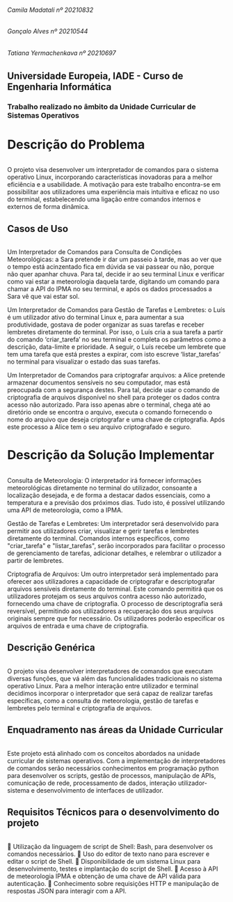 ###### Camila Madatali nº 20210832
###### Gonçalo Alves nº 20210544
###### Tatiana Yermachenkava nº 20210697

## Universidade Europeia, IADE - Curso de Engenharia Informática

### Trabalho realizado no âmbito da Unidade Curricular de Sistemas Operativos



# Descrição do Problema

###### 
O projeto visa desenvolver um interpretador de comandos para o sistema operativo Linux, incorporando características inovadoras para a melhor eficiência e a usabilidade. A motivação para este trabalho encontra-se em possibilitar aos utilizadores uma experiência mais intuitiva e eficaz no uso do terminal, estabelecendo uma ligação entre comandos internos e externos de forma dinâmica.  

## Casos de Uso

###### 
Um Interpretador de Comandos para Consulta de Condições Meteorológicas: a Sara pretende ir dar um passeio à tarde, mas ao ver que o tempo está acinzentado fica em dúvida se vai passear ou não, porque não quer apanhar chuva. Para tal, decide ir ao seu terminal Linux e verificar como vai estar a meteorologia daquela tarde, digitando um comando para chamar a API do IPMA no seu terminal, e após os dados processados a Sara vê que vai estar sol.

Um Interpretador de Comandos para Gestão de Tarefas e Lembretes: o Luís é um utilizador ativo do terminal Linux e, para aumentar a sua produtividade, gostava de poder organizar as suas tarefas e receber lembretes diretamente do terminal. Por isso, o Luís cria a sua tarefa a partir do comando ‘criar_tarefa’ no seu terminal e completa os parâmetros como a descrição, data-limite e prioridade. A seguir, o Luís recebe um lembrete que tem uma tarefa que está prestes a expirar, com isto escreve ‘listar_tarefas’ no terminal para visualizar o estado das suas tarefas.

Um Interpretador de Comandos para criptografar arquivos: a Alice pretende armazenar documentos sensíveis no seu computador, mas está preocupada com a segurança destes. Para tal, decide usar o comando de criptografia de arquivos disponível no shell para proteger os dados contra acesso não autorizado. Para isso apenas abre o terminal, chega até ao diretório onde se encontra o arquivo, executa o comando fornecendo o nome do arquivo que deseja criptografar e uma chave de criptografia. Após este processo a Alice tem o seu arquivo criptografado e seguro.

# Descrição da Solução Implementar

######
Consulta de Meteorologia: O interpretador irá fornecer informações meteorológicas diretamente no terminal do utilizador, consoante a localização desejada, e de forma a destacar dados essenciais, como a temperatura e a previsão dos próximos dias. Tudo isto, é possível utilizando uma API de meteorologia, como a IPMA.

Gestão de Tarefas e Lembretes: Um interpretador será desenvolvido para permitir aos utilizadores criar, visualizar e gerir tarefas e lembretes diretamente do terminal. Comandos internos específicos, como "criar_tarefa" e "listar_tarefas", serão incorporados para facilitar o processo de gerenciamento de tarefas, adicionar detalhes, e relembrar o utilizador a partir de lembretes.

Criptografia de Arquivos: Um outro interpretador será implementado para oferecer aos utilizadores a capacidade de criptografar e descriptografar arquivos sensíveis diretamente do terminal. Este comando permitirá que os utilizadores protejam os seus arquivos contra acesso não autorizado, fornecendo uma chave de criptografia. O processo de descriptografia será reversível, permitindo aos utilizadores a recuperação dos seus arquivos originais sempre que for necessário. Os utilizadores poderão especificar os arquivos de entrada e uma chave de criptografia.

## Descrição Genérica

######
O projeto visa desenvolver interpretadores de comandos que executam diversas funções, que vá além das funcionalidades tradicionais no sistema operativo Linux. Para a melhor interação entre utilizador e terminal decidimos incorporar o interpretador que será capaz de realizar tarefas específicas, como a consulta de meteorologia, gestão de tarefas e lembretes pelo terminal e criptografia de arquivos.  

## Enquadramento nas áreas da Unidade Curricular

######
Este projeto está alinhado com os conceitos abordados na unidade curricular de sistemas operativos. Com a implementação de interpretadores de comandos serão necessários conhecimentos em programação python para desenvolver os scripts, gestão de processos, manipulação de APIs, comunicação de rede, processamento de dados, interação utilizador-sistema e desenvolvimento de interfaces de utilizador.

## Requisitos Técnicos para o desenvolvimento do projeto 

######
	Utilização da linguagem de script de Shell: Bash, para desenvolver os comandos necessários.
	Uso do editor de texto nano para escrever e editar o script de Shell.
	Disponibilidade de um sistema Linux para desenvolvimento, testes e implantação do script de Shell.
	Acesso à API de meteorologia IPMA e obtenção de uma chave de API válida para autenticação.
	Conhecimento sobre requisições HTTP e manipulação de respostas JSON para interagir com a API.



